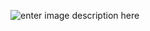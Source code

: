 ![enter image description here](https://cdn.discordapp.com/attachments/674964991853592586/949316425254834256/Obiekty.png)